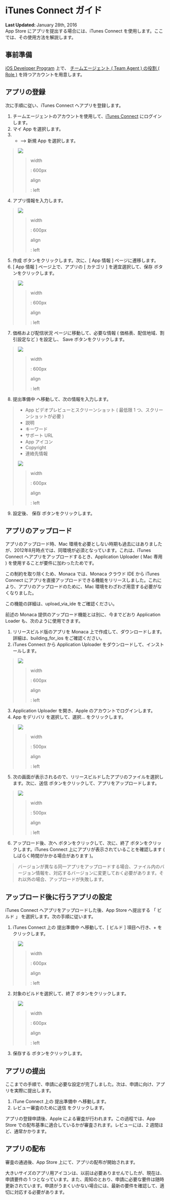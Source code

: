 iTunes Connect ガイド
=====================

<div>
  <div  style="float: left;" align="left"><b>Last Updated: </b> January 28th, 2016</div>
  <br/>
</div>
App Store にアプリを提出する場合には、iTunes Connect
を使用します。ここでは、その使用方法を解説します。

事前準備
--------

[iOS Developer Program](https://developer.apple.com/) 上で、
[チームエージェント ( Team Agent ) の役割 ( Role
)](https://developer.apple.com/support/roles/)
を持つアカウントを用意します。

アプリの登録
------------

次に手順に従い、iTunes Connect へアプリを登録します。

1.  チームエージェントのアカウントを使用して、[iTunes
    Connect](https://itunesconnect.apple.com/) にログインします。
2.  マイ App を選択します。
3.  + --&gt; 新規 App を選択します。

> ![](images/itunes_connect/1.png)
>
> > width
> >
> > :   600px
> >
> > align
> >
> > :   left
> >
4.  アプリ情報を入力します。

> ![](images/itunes_connect/2.png)
>
> > width
> >
> > :   600px
> >
> > align
> >
> > :   left
> >
5.  作成 ボタンをクリックします。次に、\[ App 情報 \]
    ページに遷移します。
6.  \[ App 情報 \] ページ上で、アプリの \[ カテゴリ \]
    を適宜選択して、保存 ボタンをクリックします。

> ![](images/itunes_connect/3.png)
>
> > width
> >
> > :   600px
> >
> > align
> >
> > :   left
> >
7.  価格および配信状況 ページに移動して、必要な情報 (
    価格表、配信地域、割引設定など ) を設定し、 Save
    ボタンをクリックします。

> ![](images/itunes_connect/4.png)
>
> > width
> >
> > :   600px
> >
> > align
> >
> > :   left
> >
8.  提出準備中 へ移動して、次の情報を入力します。

> -   App ビデオプレビューとスクリーンショット ( 最低限 1
>     つ、スクリーンショットが必要 )
> -   説明
> -   キーワード
> -   サポート URL
> -   App アイコン
> -   Copyright
> -   連絡先情報
>
> ![](images/itunes_connect/9.png)
>
> > width
> >
> > :   600px
> >
> > align
> >
> > :   left
> >
9.  設定後、 保存 ボタンをクリックします。

アプリのアップロード
--------------------

アプリのアップロード時、Mac
環境を必要としない時期も過去にはありましたが、2012年8月時点では、同環境が必須となっています。これは、iTunes
Connect へアプリをアップロードするとき、Application Uploader ( Mac 専用
) を使用することが要件に加わったためです。

この制約を取り除くため、Monaca では、Monaca クラウド IDE から iTunes
Connect
にアプリを直接アップロードできる機能をリリースしました。これにより、アプリのアップロードのために、Mac
環境をわざわざ用意する必要がなくなりました。

<div class="admonition note">

この機能の詳細は、upload\_via\_ide をご確認ください。

</div>

前述の Monaca 提供のアップロード機能とは別に、今までどおり Application
Loader も、次のように使用できます。

1.  リリースビルド版のアプリを Monaca
    上で作成して、ダウンロードします。詳細は、building\_for\_ios
    をご確認ください。
2.  iTunes Connect から Application Uploader
    をダウンロードして、インストールします。

> ![](images/itunes_connect/10.png)
>
> > width
> >
> > :   600px
> >
> > align
> >
> > :   left
> >
3.  Application Uploader を開き、Apple のアカウントでログインします。
4.  App をデリバリ を選択して、選択... をクリックします。

> ![](images/itunes_connect/5.png)
>
> > width
> >
> > :   500px
> >
> > align
> >
> > :   left
> >
5.  次の画面が表示されるので、リリースビルドしたアプリのファイルを選択します。次に、送信
    ボタンをクリックして、アプリをアップロードします。

> ![](images/itunes_connect/6.png)
>
> > width
> >
> > :   500px
> >
> > align
> >
> > :   left
> >
6.  アップロード後、次へ ボタンをクリックして、次に、終了
    ボタンをクリックします。iTunes Connect
    上にアプリが表示されていることを確認します (
    しばらく時間がかかる場合があります )。

> <div class="admonition note">
>
> バージョンが異なる同一アプリをアップロードする場合、ファイル内のバージョン情報を、対応するバージョンに変更しておく必要があります。それ以外の場合、アップロードが失敗します。
>
> </div>

アップロード後に行うアプリの設定
--------------------------------

iTunes Connect へアプリをアップロードした後、App Store へ提出する 「
ビルド 」 を選択します。次の手順に従います。

1.  iTunes Connect 上の 提出準備中 へ移動して、\[ ビルド \]
    項目へ行き、+ をクリックします。

> ![](images/itunes_connect/7.png)
>
> > width
> >
> > :   600px
> >
> > align
> >
> > :   left
> >
2.  対象のビルドを選択して、終了 ボタンをクリックします。

> ![](images/itunes_connect/8.png)
>
> > width
> >
> > :   600px
> >
> > align
> >
> > :   left
> >
3.  保存する ボタンをクリックします。

アプリの提出
------------

ここまでの手順で、申請に必要な設定が完了しました。次は、申請に向け、アプリを実際に提出します。

1.  iTune Connect 上の 提出準備中 へ移動します。
2.  レビュー審査のために送信 をクリックします。

アプリの登録申請後、Apple による審査が行われます。この過程では、App
Store での配布基準に適合しているかが審査されます。レビューには、2
週間ほど、通常かかります。

アプリの配布
------------

審査の通過後、App Store 上にて、アプリの配布が開始されます。

<div class="admonition note">

大きいサイズのアプリ用アイコンは、以前は必要ありませんでしたが、現在は、申請要件の
1
つとなっています。また、周知のとおり、申請に必要な要件は随時更新されています。申請がうまくいかない場合には、最新の要件を確認して、適切に対応する必要があります。

</div>
